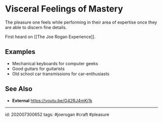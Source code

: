 # Visceral Feelings of Mastery
The pleasure one feels while performing in their area of expertise once they are able to discern fine details.

First heard on [[The Joe Rogan Experience]].

## Examples
- Mechanical keyboards for computer geeks
- Good guitars for guitarists
- Old school car transmissions for car-enthusiasts

## See Also
- **External**
https://youtu.be/G42RJ4mKj1k

---
id: 202007300652
tags: #joerogan #craft #pleasure